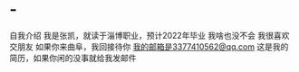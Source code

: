 # -
自我介绍
我是张凯，就读于淄博职业，预计2022年毕业
我啥也没不会
我很喜欢交朋友
如果你来曲阜，我回接待你
我的邮箱是3377410562@qq.com
这是我的简历，如果你闲的没事就给我发邮件

